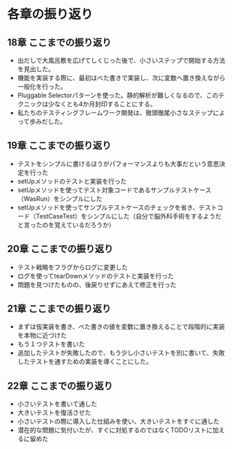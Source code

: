 # 各章の振り返り
## 18章 ここまでの振り返り
* 出だしで大風呂敷を広げてしくじった後で、小さいステップで開始する方法を見出した。
* 機能を実装する際に、最初はべた書きで実装し、次に変数へ置き換えながら一般化を行った。
* Pluggable Selectorパターンを使った。静的解析が難しくなるので、このテクニックは少なくとも4か月封印することにする。
* 私たちのテスティングフレームワーク開発は、徹頭徹尾小さなステップによって歩みだした。

## 19章 ここまでの振り返り
* テストをシンプルに書けるほうがパフォーマンスよりも大事だという意思決定を行った
* setUpメソッドのテストと実装を行った
* setUpメソッドを使ってテスト対象コードであるサンプルテストケース（WasRun）をシンプルにした
* setUpメソッドを使ってサンプルテストケースのチェックを省き、テストコード（TestCaseTest）をシンプルにした（自分で脳外科手術をするようだと言ったのを覚えているだろうか）

## 20章 ここまでの振り返り
* テスト戦略をフラグからログに変更した
* ログを使ってtearDownメソッドのテストと実装を行った
* 問題を見つけたものの、後戻りせずにあえて修正を行った

## 21章 ここまでの振り返り
* まずは仮実装を書き、べた書きの値を変数に置き換えることで段階的に実装を本物に近づけた
* もう１つテストを書いた
* 追加したテストが失敗したので、もう少し小さいテストを別に書いて、失敗したテストを通すための実装を導くことにした。

## 22章 ここまでの振り返り
* 小さいテストを書いて通した
* 大きいテストを復活させた
* 小さいテストの際に導入した仕組みを使い、大きいテストをすぐに通した
* 潜在的な問題に気付いたが、すぐに対処するのではなくTODOリストに加えるに留めた

